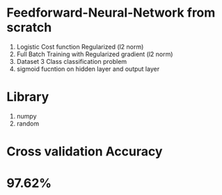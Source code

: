 # Feedforward-Neural-Network from scratch

1. Logistic Cost function Regularized (l2 norm)
2. Full Batch Training with Regularized gradient (l2 norm)
3. Dataset 3 Class classification problem
4. sigmoid fucntion on hidden layer and output layer

# Library
1. numpy
2. random

# Cross validation Accuracy 
# 97.62% 

